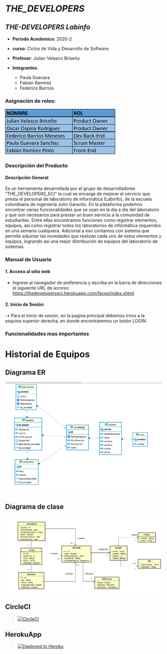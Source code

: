 # ***THE_DEVELOPERS***
## ***THE-DEVELOPERS Labinfo***

  - **Periodo Acedemico**: 2020-2
  - **curso**: Ciclos de Vida y Desarrollo de Software
  - **Profesor**: Julian Velasco Briseño
  
  
- **Integrantes**:
  - Paula Guevara
  - Fabian Ramírez
  - Federico Barrios

### Asignación de roles:
![texto cualquiera por si no carga la imagen](https://github.com/The-Developers-Eci/2020-2-PROYCVDS-THE_DEVELOPERS_ECI/blob/main/Imagenes/roles%20proy%20labinfo.png)
 
 ### Descripción del Producto
  #### Descripción General
  
Es un herramienta desarrollada por el grupo de desarrolladores “THE_DEVELOPERS_ECI” la cual se encarga de mejorar el servicio que presta el personal de laboratorio de informática (Labinfo), de la escuela colombiana de ingeniería Julio Garavito. En la plataforma podemos encontrar varias funcionalidades que se usan en la día a día del laboratorio y que son necesarios para prestar un buen servicio a la comunidad de estudiantes. Entre ellas encontramos funciones como registrar elementos, equipos, así como registrar todos los laboratorios de informática requeridos en una semana cualquiera. Adicional a eso contamos con sistema que permite adjuntar las novedades que realizan cada uno de estos elementos y equipos, logrando así una mejor distribución de equipos del laboratorio de sistemas.
    
  ### Manual de Usuario
  #### 1. **Acceso al sitio web**
  - Ingrese al navegador de preferencia y escriba en la barra de direcciones el siguiente URL de acceso:
      https://thedeveloperseci.herokuapp.com/faces/index.xhtml
  
  #### 2.	**Inicio de Sesión**
  -•	Para el inicio de sesión, en la pagina principal debemos irnos a la esquina superior derecha, en donde encontraremos un botón LOGIN. 
  
  
  
  
  
  ### Funcionalidades mas importantes
 
# Historial de Equipos
## Diagrama ER
![texto cualquiera por si no carga la imagen](https://github.com/The-Developers-Eci/2020-2-PROYCVDS-THE_DEVELOPERS_ECI/blob/main/Imagenes/Captura%20de%20pantalla%202020-11-13%20214917.png)
## Diagrama de clase
![texto cualquiera por si no carga la imagen](https://github.com/The-Developers-Eci/2020-2-PROYCVDS-THE_DEVELOPERS_ECI/blob/main/Imagenes/Digrama%20de%20clase%20Historial%20De%20Equipos.png)
## CircleCI
>[![CircleCI](https://circleci.com/gh/The-Developers-Eci/2020-2-PROYCVDS-THE_DEVELOPERS_ECI.svg?style=svg)](https://app.circleci.com/pipelines/github/The-Developers-Eci/2020-2-PROYCVDS-THE_DEVELOPERS_ECI)

## HerokuApp
>[![Deployed to Heroku](https://www.herokucdn.com/deploy/button.png)](https://thedeveloperseci.herokuapp.com/)
